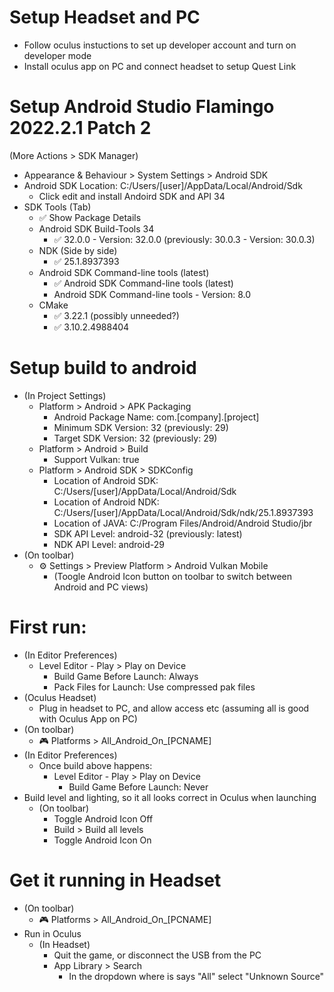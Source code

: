 # Setup Headset and PC
- Follow oculus instuctions to set up developer account and turn on developer mode
- Install oculus app on PC and connect headset to setup Quest Link

# Setup Android Studio Flamingo 2022.2.1 Patch 2
(More Actions > SDK Manager)
- Appearance & Behaviour > System Settings > Android SDK
- Android SDK Location: C:/Users/[user]/AppData/Local/Android/Sdk
  - Click edit and install Andoird SDK and API 34
- SDK Tools (Tab)
  - ✅ Show Package Details
  - Android SDK Build-Tools 34
    - ✅ 32.0.0 - Version: 32.0.0 (previously: 30.0.3 - Version: 30.0.3)
  - NDK (Side by side)
    - ✅ 25.1.8937393
  - Android SDK Command-line tools (latest)
    - ✅ Android SDK Command-line tools (latest)
    - Android SDK Command-line tools - Version: 8.0
  - CMake
    - ✅ 3.22.1 (possibly unneeded?)
    - ✅ 3.10.2.4988404

# Setup build to android
- (In Project Settings)
  - Platform > Android > APK Packaging
    - Android Package Name: com.[company].[project]
    - Minimum SDK Version: 32 (previously: 29)
    - Target SDK Version: 32 (previously: 29)
  - Platform > Android > Build
    - Support Vulkan: true
  - Platform > Android SDK > SDKConfig
    - Location of Android SDK: C:/Users/[user]/AppData/Local/Android/Sdk
    - Location of Android NDK: C:/Users/[user]/AppData/Local/Android/Sdk/ndk/25.1.8937393
    - Location of JAVA: C:/Program Files/Android/Android Studio/jbr
    - SDK API Level: android-32 (previously: latest)
    - NDK API Level: android-29
- (On toolbar)
  - ⚙️ Settings > Preview Platform > Android Vulkan Mobile
    - (Toogle Android Icon button on toolbar to switch between Android and PC views)

# First run:
- (In Editor Preferences)
  - Level Editor - Play > Play on Device
    - Build Game Before Launch: Always
    - Pack Files for Launch: Use compressed pak files
- (Oculus Headset)
  - Plug in headset to PC, and allow access etc (assuming all is good with Oculus App on PC)
- (On toolbar)
  - 🎮 Platforms > All_Android_On_[PCNAME]
- (In Editor Preferences)
  - Once build above happens:
    - Level Editor - Play > Play on Device
      - Build Game Before Launch: Never
- Build level and lighting, so it all looks correct in Oculus when launching
  - (On toolbar)
    - Toggle Android Icon Off
    - Build > Build all levels
    - Toggle Android Icon On

# Get it running in Headset
- (On toolbar)
  - 🎮 Platforms > All_Android_On_[PCNAME]
- Run in Oculus
  - (In Headset)
    - Quit the game, or disconnect the USB from the PC
    - App Library > Search
      - In the dropdown where is says "All" select "Unknown Source"